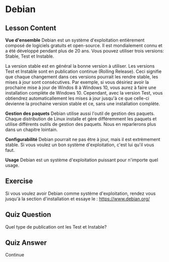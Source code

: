 # Debian

## Lesson Content

<b>Vue d'ensemble</b>
Debian est un système d'exploitation entièrement composé de logiciels gratuits et open-source. Il est mondialement connu et a été développé pendant plus de 20 ans. Vous pouvez utiliser trois versions: Stable, Test et Instable. 

La version stable est en général la bonne version à utiliser. Les versions Test et Instable sont en publication continue (Rolling Release). Ceci signifie que chaque changement dans ces versions pourrait les rendre stable, les mises à jour sont consécutives. Par exemple, si vous désiriez avoir la prochaine mise à jour de Windos 8 à Windows 10, vous aurez à faire une installation complète de Windows 10. Cependant, avec la version Test, vous obtiendrez automaticallement les mises à jour jusqu'à ce que celle-ci devienne la prochaine version stable et ce, sans une installation complète. 

<b>Gestion des paquets</b>
Debian utilise aussi l'outil de gestion des paquets. Chaque distribution de Linux installe et gère différemment les paquets et utilise différents outils de gestion des paquets. Nous en reparlerons plus dans un chapitre lointain. 

<b>Configurabilité</b>
Debian pourrait ne pas être à jour, mais il est extrèmement stable. Si vous voulez un bon système d'exploitation, c'est lui qu'il vous faut.

<b>Usage</b>
Debian est un système d'exploitation puissant pour n'importe quel usage.


## Exercise

Si vous voulez avoir Debian comme système d'exploitation, rendez vous jusqu'à la section d'installation et essaye le : <a href='https://www.debian.org/'>https://www.debian.org/</a>

## Quiz Question

Quel type de publication ont les Test et Instable?

## Quiz Answer

Continue

